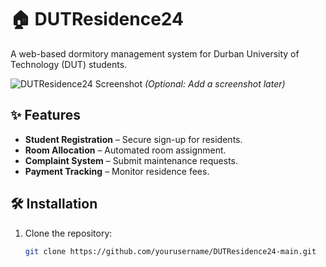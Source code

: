 # 🏠 DUTResidence24

A web-based dormitory management system for Durban University of Technology (DUT) students.

![DUTResidence24 Screenshot](images/screenshot.png) *(Optional: Add a screenshot later)*

## ✨ Features
- **Student Registration** – Secure sign-up for residents.
- **Room Allocation** – Automated room assignment.
- **Complaint System** – Submit maintenance requests.
- **Payment Tracking** – Monitor residence fees.

## 🛠 Installation
1. Clone the repository:
   ```bash
   git clone https://github.com/yourusername/DUTResidence24-main.git
